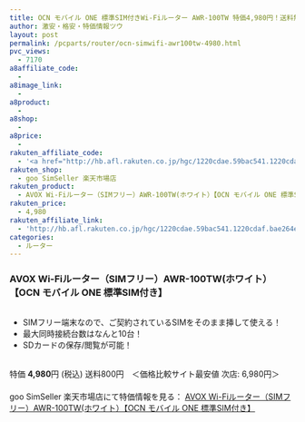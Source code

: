 ```yaml
---
title: OCN モバイル ONE 標準SIM付きWi-Fiルーター AWR-100TW 特価4,980円！送料無料！
author: 激安・格安・特価情報ツウ
layout: post
permalink: /pcparts/router/ocn-simwifi-awr100tw-4980.html
pvc_views:
  - 7170
a8affiliate_code:
  - 
a8image_link:
  - 
a8product:
  - 
a8shop:
  - 
a8price:
  - 
rakuten_affiliate_code:
  - '<a href="http://hb.afl.rakuten.co.jp/hgc/1220cdae.59bac541.1220cdaf.bae264e6/?pc=http%3a%2f%2fitem.rakuten.co.jp%2fgoosimseller%2f4937182006659-simset%2f%3fscid%3daf_link_img&amp;m=http%3a%2f%2fm.rakuten.co.jp%2fgoosimseller%2fi%2f10000082%2f" target="_blank"><img src ="http://hbb.afl.rakuten.co.jp/hgb/?pc=http%3a%2f%2fthumbnail.image.rakuten.co.jp%2f%400_mall%2fgoosimseller%2fcabinet%2favox%2f4937182006659-simset.jpg%3f_ex%3d128x128&amp;m=http%3a%2f%2fthumbnail.image.rakuten.co.jp%2f%400_mall%2fgoosimseller%2fcabinet%2favox%2f4937182006659-simset.jpg%3f_ex%3d80x80" border="0"></a>'
rakuten_shop:
  - goo SimSeller 楽天市場店
rakuten_product:
  - AVOX Wi-Fiルーター（SIMフリー）AWR-100TW(ホワイト）【OCN モバイル ONE 標準SIM付き】
rakuten_price:
  - 4,980
rakuten_affiliate_link:
  - 'http://hb.afl.rakuten.co.jp/hgc/1220cdae.59bac541.1220cdaf.bae264e6/?pc=http%3a%2f%2fitem.rakuten.co.jp%2fgoosimseller%2f4937182006659-simset%2f%3fscid%3daf_link_img&amp;m=http%3a%2f%2fm.rakuten.co.jp%2fgoosimseller%2fi%2f10000082%2f'
categories:
  - ルーター
---
```

### AVOX Wi-Fiルーター（SIMフリー）AWR-100TW(ホワイト）【OCN モバイル ONE 標準SIM付き】

<div class="img-bg2 img_L">
  <a href="http://hb.afl.rakuten.co.jp/hgc/1220cdae.59bac541.1220cdaf.bae264e6/?pc=http%3a%2f%2fitem.rakuten.co.jp%2fgoosimseller%2f4937182006659-simset%2f%3fscid%3daf_link_img&m=http%3a%2f%2fm.rakuten.co.jp%2fgoosimseller%2fi%2f10000082%2f" target="_blank"><img src="http://hbb.afl.rakuten.co.jp/hgb/?pc=http%3a%2f%2fthumbnail.image.rakuten.co.jp%2f%400_mall%2fgoosimseller%2fcabinet%2favox%2f4937182006659-simset.jpg%3f_ex%3d128x128&m=http%3a%2f%2fthumbnail.image.rakuten.co.jp%2f%400_mall%2fgoosimseller%2fcabinet%2favox%2f4937182006659-simset.jpg%3f_ex%3d80x80" border="0" title="" alt="" /></a>
</div>

<!--more-->

  * SIMフリー端末なので、ご契約されているSIMをそのまま挿して使える！
  * 最大同時接続台数はなんと10台！
  * SDカードの保存/閲覧が可能！

<br clear="all" />特価 <span class="tokka-price"><strong>4,980</strong></span>円 (税込) 送料800円　＜価格比較サイト最安値 次店: 6,980円＞  
　　  
goo SimSeller 楽天市場店にて特価情報を見る： <a href="http://hb.afl.rakuten.co.jp/hgc/1220cdae.59bac541.1220cdaf.bae264e6/?pc=http%3a%2f%2fitem.rakuten.co.jp%2fgoosimseller%2f4937182006659-simset%2f%3fscid%3daf_link_img&m=http%3a%2f%2fm.rakuten.co.jp%2fgoosimseller%2fi%2f10000082%2f" target="_blank"><span class="fs150p">AVOX Wi-Fiルーター（SIMフリー）AWR-100TW(ホワイト）【OCN モバイル ONE 標準SIM付き】</span></a>